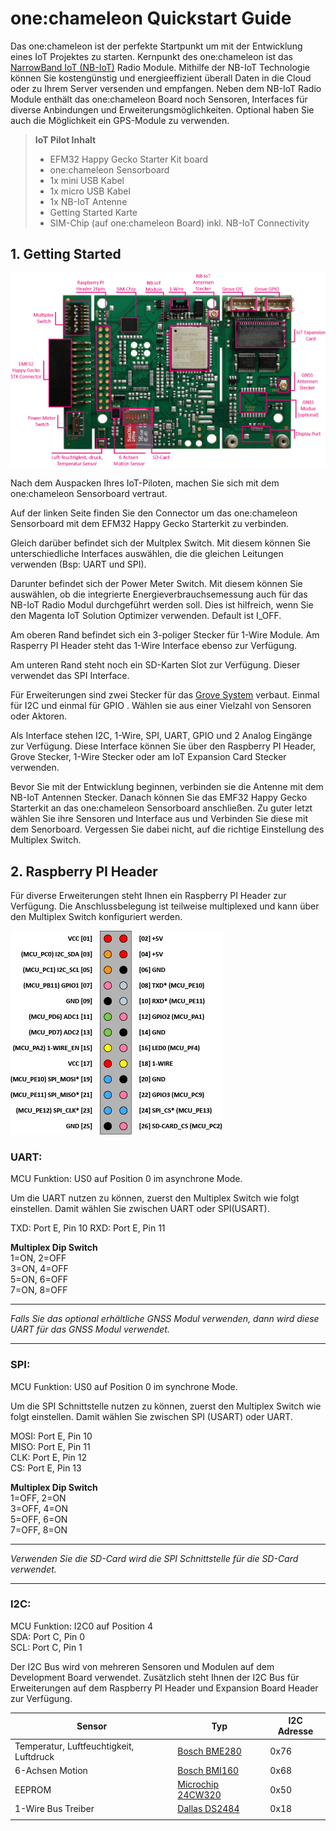 
# one:chameleon Quickstart Guide

Das one:chameleon ist der perfekte Startpunkt um mit der Entwicklung eines IoT Projektes zu starten.
Kernpunkt des one:chameleon ist das [NarrowBand IoT (NB-IoT)][nbiot_wp] Radio Module. Mithilfe der NB-IoT Technologie können Sie kostengünstig und energieeffizient überall Daten in die Cloud oder zu Ihrem Server versenden und empfangen.
Neben dem NB-IoT Radio Module enthält das one:chameleon Board noch Sensoren, Interfaces für diverse Anbindungen und Erweiterungsmöglichkeiten. 
Optional haben Sie auch die Möglichkeit ein GPS-Module zu verwenden.

 > **IoT Pilot Inhalt**
 > + EFM32 Happy Gecko Starter Kit board
 > + one:chameleon Sensorboard
 > + 1x mini USB Kabel
 > + 1x micro USB Kabel
 > + 1x NB-IoT Antenne
 > + Getting Started Karte
 > + SIM-Chip (auf one:chameleon Board) inkl. NB-IoT Connectivity
  
## 1. Getting Started  

![one:chameleon Beschreibung][o:ch_besch]

Nach dem Auspacken Ihres IoT-Piloten, machen Sie sich mit dem one:chameleon Sensorboard vertraut.  

Auf der linken Seite finden Sie den Connector um das one:chameleon Sensorboard mit dem EFM32 Happy Gecko Starterkit zu verbinden.

Gleich darüber befindet sich der Multplex Switch. Mit diesem können Sie unterschiedliche Interfaces auswählen, die die gleichen Leitungen verwenden (Bsp: UART und SPI).

Darunter befindet sich der Power Meter Switch. Mit diesem können Sie auswählen, ob die integrierte Energieverbrauchsemessung auch für das NB-IoT Radio Modul durchgeführt werden soll. Dies ist hilfreich, wenn Sie den Magenta IoT Solution Optimizer verwenden. Default ist I_OFF.

Am oberen Rand befindet sich ein 3-poliger Stecker für 1-Wire Module. Am Rasperry PI Header steht das 1-Wire Interface ebenso zur Verfügung.

Am unteren Rand steht noch ein SD-Karten Slot zur Verfügung. Dieser verwendet das SPI Interface.

Für Erweiterungen sind zwei Stecker für das [Grove System][grove] verbaut. Einmal für I2C und einmal für GPIO . Wählen sie aus einer Vielzahl von Sensoren oder Aktoren.

Als Interface stehen I2C, 1-Wire, SPI, UART, GPIO und 2 Analog Eingänge zur Verfügung. Diese Interface können Sie über den Raspberry PI Header, Grove Stecker, 1-Wire Stecker oder am IoT Expansion Card Stecker verwenden.

Bevor Sie mit der Entwicklung beginnen, verbinden sie die Antenne mit dem NB-IoT Antennen Stecker. Danach können Sie das EMF32 Happy Gecko Starterkit an das one:chameleon Sensorboard anschließen. Zu guter letzt wählen Sie ihre Sensoren und Interface aus und Verbinden Sie diese mit dem Senorboard. Vergessen Sie dabei nicht, auf die richtige Einstellung des Multiplex Switch.

## 2. Raspberry PI Header

Für diverse Erweiterungen steht Ihnen ein Raspberry PI Header zur Verfügung. Die Anschlussbelegung ist teilweise multiplexed und kann über den Multiplex Switch konfiguriert werden.

![Raspberry PI Header][rpi]

[nbiot_wp]: https://businessblog.magenta.at/whitepaper-nb-iot "Magenta NB-IoT Whitepaper"
[grove]: http://wiki.seeedstudio.com/Grove_System/ "Grove System"

### UART:

MCU Funktion: US0 auf Position 0 im asynchrone Mode.  

Um die UART nutzen zu können, zuerst den Multiplex Switch wie folgt einstellen. Damit wählen Sie zwischen UART oder SPI(USART).  

TXD: Port E, Pin 10
RXD: Port E, Pin 11

**Multiplex Dip Switch**  
1=ON, 2=OFF  
3=ON, 4=OFF  
5=ON, 6=OFF  
7=ON, 8=OFF  

---

*Falls Sie das optional erhältliche GNSS Modul verwenden, dann wird diese UART für das GNSS Modul verwendet.*

---

### SPI:

MCU Funktion: US0 auf Position 0 im synchrone Mode.

Um die SPI Schnittstelle nutzen zu können, zuerst den Multiplex Switch wie folgt einstellen. Damit wählen Sie zwischen SPI (USART) oder UART.  

MOSI: Port E, Pin 10  
MISO: Port E, Pin 11  
CLK:  Port E, Pin 12  
CS:   Port E, Pin 13  

**Multiplex Dip Switch**  
1=OFF, 2=ON  
3=OFF, 4=ON  
5=OFF, 6=ON  
7=OFF, 8=ON  

---

*Verwenden Sie die SD-Card wird die SPI Schnittstelle für die SD-Card verwendet.*

---

### I2C:
MCU Funktion: I2C0 auf Position 4  
SDA: Port C, Pin 0  
SCL: Port C, Pin 1

Der I2C Bus wird von mehreren Sensoren und Modulen auf dem Development Board verwendet. Zusätzlich steht Ihnen der I2C Bus für Erweiterungen auf dem Raspberry PI Header und Expansion Board Header zur Verfügung.  

| Sensor | Typ    | I2C Adresse |
| ------ | ------ | ------- |
| Temperatur, Luftfeuchtigkeit, Luftdruck | [Bosch BME280][bme280] | 0x76 |
| 6-Achsen Motion | [Bosch BMI160][bmi160] | 0x68 |
| EEPROM | [Microchip 24CW320][e2prom] | 0x50 |
| 1-Wire Bus Treiber | [Dallas DS2484][ds2484] | 0x18 |
||||

[o:ch_besch]: ./pics/och_sb_beschreibung.png
[rpi]: ./pics/rpi_header.png
[e2prom]: http://ww1.microchip.com/downloads/en/DeviceDoc/24CW16X-24CW32X-24CW64X-24CW128X-Data-Sheet-20005772B.pdf

[bmi160]: https://ae-bst.resource.bosch.com/media/_tech/media/datasheets/BST-BMI160-DS000.pdf

[bme280]: https://ae-bst.resource.bosch.com/media/_tech/media/datasheets/BST-BME280-DS002.pdf

[ds2484]: https://datasheets.maximintegrated.com/en/ds/DS2484.pdf
